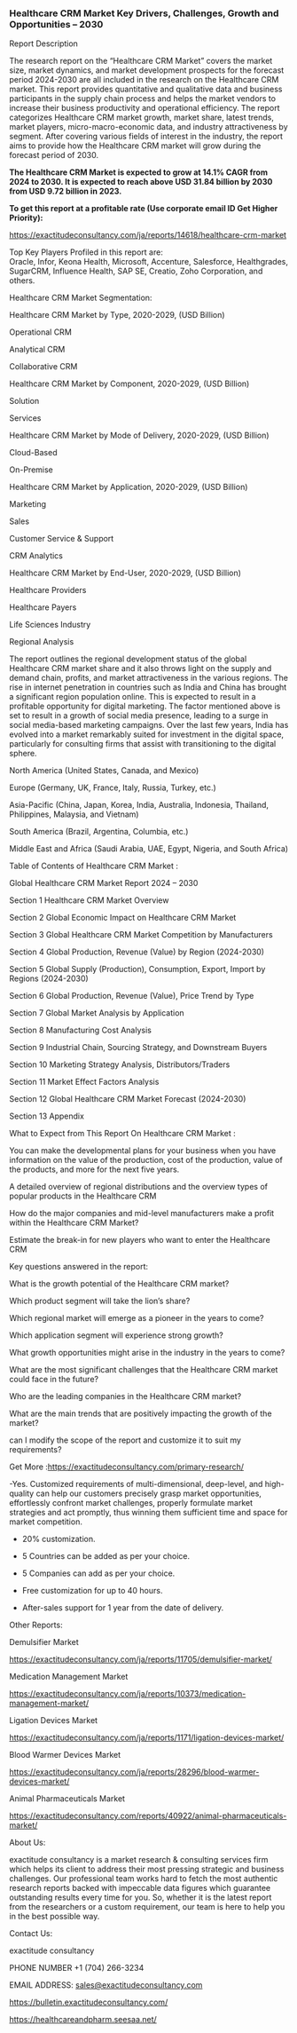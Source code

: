### Healthcare CRM Market Key Drivers, Challenges, Growth and Opportunities – 2030

Report Description

The research report on the “Healthcare CRM Market” covers the market size, market dynamics, and market development prospects for the forecast period 2024-2030 are all included in the research on the Healthcare CRM market. This report provides quantitative and qualitative data and business participants in the supply chain process and helps the market vendors to increase their business productivity and operational efficiency. The report categorizes Healthcare CRM market growth, market share, latest trends, market players, micro-macro-economic data, and industry attractiveness by segment. After covering various fields of interest in the industry, the report aims to provide how the Healthcare CRM market will grow during the forecast period of 2030.

**The Healthcare CRM Market is expected to grow at 14.1% CAGR from 2024 to 2030. It is expected to reach above USD 31.84 billion by 2030 from USD 9.72 billion in 2023.**

**To get this report at a profitable rate (Use corporate email ID Get Higher Priority):**

https://exactitudeconsultancy.com/ja/reports/14618/healthcare-crm-market

Top Key Players Profiled in this report are:                                                                               
Oracle, Infor, Keona Health, Microsoft, Accenture, Salesforce, Healthgrades, SugarCRM, Influence Health, SAP SE, Creatio, Zoho Corporation, and others.

Healthcare CRM Market Segmentation:

Healthcare CRM Market by Type, 2020-2029, (USD Billion)

Operational CRM

Analytical CRM

Collaborative CRM

Healthcare CRM Market by Component, 2020-2029, (USD Billion)

Solution

Services

Healthcare CRM Market by Mode of Delivery, 2020-2029, (USD Billion)

Cloud-Based

On-Premise

 Healthcare CRM Market by Application, 2020-2029, (USD Billion)

Marketing

Sales

Customer Service & Support

CRM Analytics

Healthcare CRM Market by End-User, 2020-2029, (USD Billion)

Healthcare Providers

Healthcare Payers

Life Sciences Industry

Regional Analysis

The report outlines the regional development status of the global Healthcare CRM market share and it also throws light on the supply and demand chain, profits, and market attractiveness in the various regions. The rise in internet penetration in countries such as India and China has brought a significant region population online. This is expected to result in a profitable opportunity for digital marketing. The factor mentioned above is set to result in a growth of social media presence, leading to a surge in social media-based marketing campaigns. Over the last few years, India has evolved into a market remarkably suited for investment in the digital space, particularly for consulting firms that assist with transitioning to the digital sphere.

North America (United States, Canada, and Mexico)

Europe (Germany, UK, France, Italy, Russia, Turkey, etc.)

Asia-Pacific (China, Japan, Korea, India, Australia, Indonesia, Thailand, Philippines, Malaysia, and Vietnam)

South America (Brazil, Argentina, Columbia, etc.)

Middle East and Africa (Saudi Arabia, UAE, Egypt, Nigeria, and South Africa)

Table of Contents of Healthcare CRM Market :

Global Healthcare CRM Market Report 2024 – 2030

Section 1 Healthcare CRM Market Overview

Section 2 Global Economic Impact on Healthcare CRM Market

Section 3 Global Healthcare CRM Market Competition by Manufacturers

Section 4 Global Production, Revenue (Value) by Region (2024-2030)

Section 5 Global Supply (Production), Consumption, Export, Import by Regions (2024-2030)

Section 6 Global Production, Revenue (Value), Price Trend by Type

Section 7 Global Market Analysis by Application

Section 8 Manufacturing Cost Analysis

Section 9 Industrial Chain, Sourcing Strategy, and Downstream Buyers

Section 10 Marketing Strategy Analysis, Distributors/Traders

Section 11 Market Effect Factors Analysis

Section 12 Global Healthcare CRM Market Forecast (2024-2030)

Section 13 Appendix

What to Expect from This Report On Healthcare CRM Market :

You can make the developmental plans for your business when you have information on the value of the production, cost of the production, value of the products, and more for the next five years.

A detailed overview of regional distributions and the overview types of popular products in the Healthcare CRM

How do the major companies and mid-level manufacturers make a profit within the Healthcare CRM Market?

Estimate the break-in for new players who want to enter the Healthcare CRM

Key questions answered in the report:

What is the growth potential of the Healthcare CRM market?

Which product segment will take the lion’s share?

Which regional market will emerge as a pioneer in the years to come?

Which application segment will experience strong growth?

What growth opportunities might arise in the industry in the years to come?

What are the most significant challenges that the Healthcare CRM market could face in the future?

Who are the leading companies in the Healthcare CRM market?

What are the main trends that are positively impacting the growth of the market?

can I modify the scope of the report and customize it to suit my requirements?

Get More :https://exactitudeconsultancy.com/primary-research/

-Yes. Customized requirements of multi-dimensional, deep-level, and high-quality can help our customers precisely grasp market opportunities, effortlessly confront market challenges, properly formulate market strategies and act promptly, thus winning them sufficient time and space for market competition.

- 20% customization.

- 5 Countries can be added as per your choice.

- 5 Companies can add as per your choice.

- Free customization for up to 40 hours.

- After-sales support for 1 year from the date of delivery.

Other Reports:

Demulsifier  Market

https://exactitudeconsultancy.com/ja/reports/11705/demulsifier-market/

Medication Management  Market

https://exactitudeconsultancy.com/ja/reports/10373/medication-management-market/

Ligation Devices  Market

https://exactitudeconsultancy.com/ja/reports/1171/ligation-devices-market/

Blood Warmer Devices  Market

https://exactitudeconsultancy.com/ja/reports/28296/blood-warmer-devices-market/

Animal Pharmaceuticals Market

https://exactitudeconsultancy.com/reports/40922/animal-pharmaceuticals-market/

About Us:

exactitude consultancy is a market research & consulting services firm which helps its client to address their most pressing strategic and business challenges. Our professional team works hard to fetch the most authentic research reports backed with impeccable data figures which guarantee outstanding results every time for you. So, whether it is the latest report from the researchers or a custom requirement, our team is here to help you in the best possible way.

Contact Us:

exactitude consultancy

PHONE NUMBER +1 (704) 266-3234

EMAIL ADDRESS: sales@exactitudeconsultancy.com

https://bulletin.exactitudeconsultancy.com/

https://healthcareandpharm.seesaa.net/
